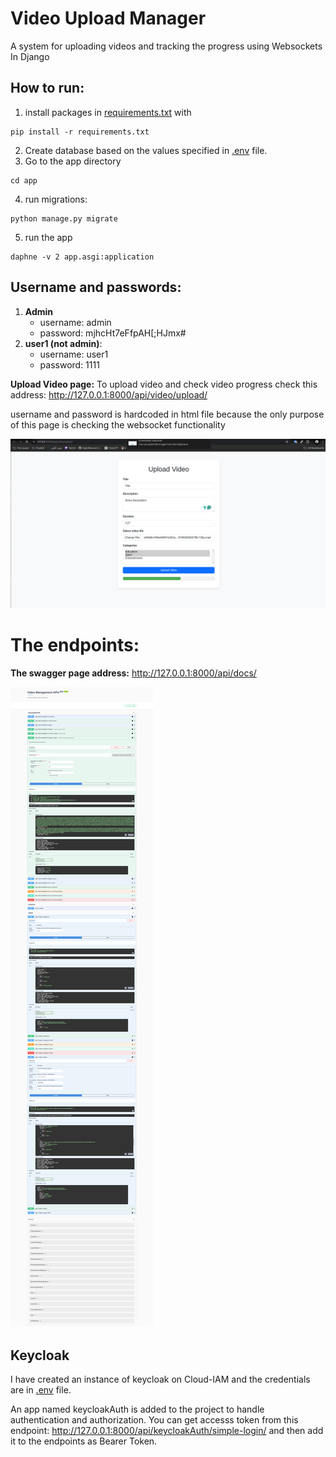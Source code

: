 # Video Upload Manager
A system for uploading videos and tracking the progress using Websockets In Django
## How to run:
1. install packages in [requirements.txt](requirements.txt) with

```
pip install -r requirements.txt
```
2. Create database based on the values specified in [.env](.env) file.
3. Go to the app directory
```
cd app
```
4. run  migrations:
```
python manage.py migrate
```

5. run the app
```
daphne -v 2 app.asgi:application
```

## Username and passwords:
1. **Admin**
    * username: admin
    * password: mjhcHt7eFfpAH[;HJmx#
2. **user1 (not admin)**:
    * username: user1
    * password: 1111



**Upload Video page:**
To upload video and check video progress check this address:
http://127.0.0.1:8000/api/video/upload/

username and password is hardcoded in html file because the only purpose of this page is checking the websocket functionality

![alt text](images/image.png)


# The endpoints:

**The swagger page address:**
http://127.0.0.1:8000/api/docs/

![alt text](images/swagger.png)


## Keycloak

I have created an instance of keycloak on Cloud-IAM and the credentials are in [.env](.env) file.

An app named keycloakAuth is added to the project to handle authentication and authorization.
You can get accesss token from this endpoint: http://127.0.0.1:8000/api/keycloakAuth/simple-login/ and then add it to the endpoints as Bearer Token.
